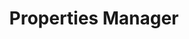 ---
title: "Properties Manager"
description: "Simplifying property management. It saves time and effort while optimizing your results."
image: "./hand-with-gears-icon-blue.png"
---